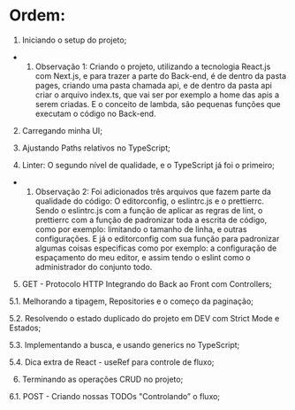 # Ordem:

1. Iniciando o setup do projeto;

- 1. Observação 1: Criando o projeto, utilizando a tecnologia React.js com Next.js, e para trazer a parte do Back-end, é de dentro da pasta pages, criando uma pasta chamada api, e de dentro da pasta api criar o arquivo index.ts, que vai ser por exemplo a home das apis a serem criadas. E o conceito de lambda, são pequenas funções que executam o código no Back-end. 

2. Carregando minha UI;

3. Ajustando Paths relativos no TypeScript;

4. Linter: O segundo nível de qualidade, e o TypeScript já foi o primeiro;

- 1. Observação 2: Foi adicionados três arquivos que fazem parte da qualidade do código: O editorconfig, o eslintrc.js e o prettierrc. Sendo o eslintrc.js com a função de aplicar as regras de lint, o prettierrc com a função de padronizar toda a escrita de código, como por exemplo: limitando o tamanho de linha, e outras configurações. E já o editorconfig com sua função para padronizar algumas coisas especificas como por exemplo: a configuração de espaçamento do meu editor, e assim tendo o eslint como o administrador do conjunto todo. 

5. GET - Protocolo HTTP Integrando do Back ao Front com Controllers;

5.1. Melhorando a tipagem, Repositories e o começo da paginação;

5.2. Resolvendo o estado duplicado do projeto em DEV com Strict Mode e Estados;

5.3. Implementando a busca, e usando generics no TypeScript;

5.4. Dica extra de React - useRef para controle de fluxo;

6. Terminando as operações CRUD no projeto;

6.1. POST - Criando nossas TODOs "Controlando” o fluxo;
